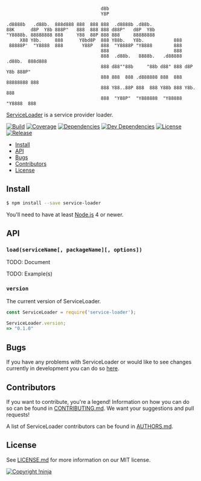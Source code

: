                                        d8b
                                       Y8P

    .d8888b   .d88b.  888d888 888  888 888  .d8888b .d88b.
    88K      d8P  Y8b 888P"   888  888 888 d88P"   d8P  Y8b
    "Y8888b. 88888888 888     Y88  88P 888 888     88888888
         X88 Y8b.     888      Y8bd8P  888 Y88b.   Y8b.           888
     88888P'  "Y8888  888       Y88P   888  "Y8888P "Y8888        888
                                       888                        888
                                       888  .d88b.   8888b.   .d88888  .d88b.  888d888
                                       888 d88""88b     "88b d88" 888 d8P  Y8b 888P"
                                       888 888  888 .d888888 888  888 88888888 888
                                       888 Y88..88P 888  888 Y88b 888 Y8b.     888
                                       888  "Y88P"  "Y888888  "Y88888  "Y8888  888

[ServiceLoader](https://github.com/NotNinja/node-service-loader) is a service provider loader.

[![Build](https://img.shields.io/travis/NotNinja/node-service-loader/develop.svg?style=flat-square)](https://travis-ci.org/NotNinja/node-service-loader)
[![Coverage](https://img.shields.io/codecov/c/github/NotNinja/node-service-loader/develop.svg?style=flat-square)](https://codecov.io/gh/NotNinja/node-service-loader)
[![Dependencies](https://img.shields.io/david/NotNinja/node-service-loader.svg?style=flat-square)](https://david-dm.org/NotNinja/node-service-loader)
[![Dev Dependencies](https://img.shields.io/david/dev/NotNinja/node-service-loader.svg?style=flat-square)](https://david-dm.org/NotNinja/node-service-loader?type=dev)
[![License](https://img.shields.io/npm/l/service-loader.svg?style=flat-square)](https://github.com/NotNinja/node-service-loader/blob/master/LICENSE.md)
[![Release](https://img.shields.io/npm/v/service-loader.svg?style=flat-square)](https://www.npmjs.com/package/service-loader)

* [Install](#install)
* [API](#api)
* [Bugs](#bugs)
* [Contributors](#contributors)
* [License](#license)

## Install

``` bash
$ npm install --save service-loader
```

You'll need to have at least [Node.js](https://nodejs.org) 4 or newer.

## API

### `load(serviceName[, packageName][, options])`

TODO: Document

TODO: Example(s)

### `version`

The current version of ServiceLoader.

``` javascript
const ServiceLoader = require('service-loader');

ServiceLoader.version;
=> "0.1.0"
```

## Bugs

If you have any problems with ServiceLoader or would like to see changes currently in development you can do so
[here](https://github.com/NotNinja/node-service-loader/issues).

## Contributors

If you want to contribute, you're a legend! Information on how you can do so can be found in
[CONTRIBUTING.md](https://github.com/NotNinja/node-service-loader/blob/master/CONTRIBUTING.md). We want your suggestions
and pull requests!

A list of ServiceLoader contributors can be found in
[AUTHORS.md](https://github.com/NotNinja/node-service-loader/blob/master/AUTHORS.md).

## License

See [LICENSE.md](https://github.com/NotNinja/node-service-loader/raw/master/LICENSE.md) for more information on our MIT
license.

[![Copyright !ninja](https://cdn.rawgit.com/NotNinja/branding/master/assets/copyright/base/not-ninja-copyright-186x25.png)](https://not.ninja)

